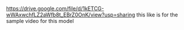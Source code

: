 https://drive.google.com/file/d/1kETCG-wWAxwchfLZ2aWfb8t_EBrZ0OnK/view?usp=sharing   this like is for the sample video for this model
